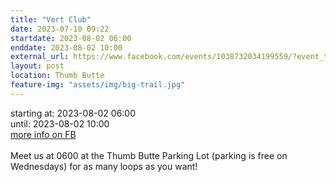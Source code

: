 ```yaml
---
title: "Vert Club"
date: 2023-07-10 09:22
startdate: 2023-08-02 06:00
enddate: 2023-08-02 10:00
external_url: https://www.facebook.com/events/1038732034199559/?event_time_id=1038732047532891
layout: post
location: Thumb Butte
feature-img: "assets/img/big-trail.jpg"
---
```


starting at: 2023-08-02 06:00<br>until: 2023-08-02 10:00<br><a href="https://www.facebook.com/events/1038732034199559/?event_time_id=1038732047532891">more info on FB</a><br><br>Meet us at 0600 at the Thumb Butte Parking Lot (parking is free on Wednesdays) for as many loops as you want! <br>
  <br>
  
